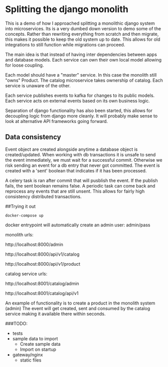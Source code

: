 

# Splitting the django monolith

This is a demo of how I approached splitting a monolithic django system into microservices.
Its is a very dumbed down version to demo some of the concepts.
Rather than rewriting everything from scratch and then migrate, this makes it possible to keep the old system up to date.
This allows for old integrations to still function while migrations can proceed.

The main idea is that instead of having inter dependencies between apps and database models.
Each service can own their own local model allowing for loose coupling.

Each model should have a "master" service. In this case the monolith still "owns" Product.
The catalog microservice takes ownership of catalog. Each service is unaware of the other.

Each service publishes events to kafka for changes to its public models.
Each service acts on external events based on its own business logic.

Separation of django functionality has also been started, this allows for decoupling logic from django more cleanly.
It will probably make sense to look at alternative API frameworks going forward.




## Data consistency

Event object are created alongside anytime a database object is created/updated.
When working with db transactions it is unsafe to send the event immediately, we must wait for a successful commit.
Otherwise we risk sending an event for a db entry that never got committed.
The event is created with a 'sent' boolean that indicates if it has been processed.

A celery task is ran after commit that will pusblish the event.
If the publish fails, the sent boolean remains false. 
A periodic task can come back and 
reprocess any events that are still unsent. 
This allows for fairly high consistency distributed transactions.




##Trying it out

`docker-compose up`

docker entrypoint will automatically create an admin user: admin/pass

monolith urls:

http://localhost:8000/admin

http://localhost:8000/api/v1/catalog

http://localhost:8000/api/v1/product

catalog service urls:

http://localhost:8001/catalog/admin

http://localhost:8001/catalog/api/v1


An example of functionality is to create a product in the monolith system (admin)
The event will get created, sent and consumed by the catalog service making it available there within seconds.




###TODO:


* tests
* sample data to import
  * Create sample data
  * Import on startup
* gateway/nginx
    * static files


 
